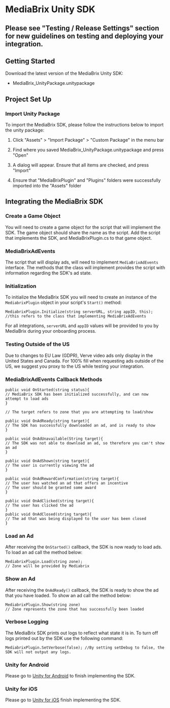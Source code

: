 # MediaBrix Unity SDK
## Please see "Testing / Release Settings" section for new guidelines on testing and deploying your integration.

## Getting Started
Download the latest version of the MediaBrix Unity SDK: 
* MediaBrix_UnityPackage.unitypackage

## Project Set Up
### Import Unity Package
To import the MediaBrix SDK, please follow the instructions below to import the unity package:

1. Click "Assets" > "Import Package" > "Custom Package" in the menu bar

2. Find where you saved MediaBrix_UnityPackage.unitypackage and press "Open"

3. A dialog will appear. Ensure that all items are checked, and press "Import"

4. Ensure that "MediaBrixPlugin" and "Plugins" folders were successfully imported into the "Assets" folder

## Integrating the MediaBrix SDK
### Create a Game Object
You will need to create a game object for the script that will implement the SDK. The game object should share the name as the script. Add the script that implements the SDK, and MediaBrixPlugin.cs to that game object.

### MediaBrixAdEvents
The script that will display ads, will need to implement `MediaBrixAdEvents` interface. The methods that the class will implement provides the script with information regarding the SDK's ad state.

### Initialization
To initialize the MediaBrix SDK you will need to create an instance of the `MediabrixPlugin` object in your script's `Start()` method:
```
MediabrixPlugin.Initialize(string serverURL, string appID, this); 
//this refers to the class that implementing MediaBrixAdEvents
```
For all integrations, `serverURL` and `appID` values will be provided to you by MediaBrix during your onboarding process.

### Testing Outside of the US

Due to changes to EU Law (GDPR), Verve video ads only display in the United States and Canada. For 100% fill when requesting ads outside of the US, we suggest you proxy to the US while testing your integration.

### MediaBrixAdEvents Callback Methods
```
public void OnStarted(string status){
// MediaBrix SDK has been initialized successfully, and can now attempt to load ads
}
  
// The target refers to zone that you are attempting to load/show

public void OnAdReady(string target){
// The SDK has successfully downloaded an ad, and is ready to show
}

public void OnAdUnavailable(String target){
// The SDK was not able to download an ad, so therefore you can't show an ad
}

public void OnAdShown(string target){
// The user is currently viewing the ad
}

public void OnAdRewardConfirmation(string target){
// The user has watched an ad that offers an incentive
// The user should be granted some award
}

public void OnAdClicked(string target){
// The user has clicked the ad
}
public void OnAdClosed(string target){
// The ad that was being displayed to the user has been closed
}
```

### Load an Ad
After receiving the `OnStarted()` callback, the SDK is now ready to load ads. To load an ad call the method below:
```
MediabrixPlugin.Load(string zone);
// Zone will be provided by Mediabrix
```

### Show an Ad
After receiving the `OnAdReady()` callback, the SDK is ready to show the ad that you have loaded. To show an ad call the method below:
```
MediabrixPlugin.Show(string zone)
// Zone represents the zone that has successfully been loaded
```

### Verbose Logging
The MediaBrix SDK prints out logs to reflect what state it is in. To turn off logs printed out by the SDK use the following command:
```
MediabrixPlugin.SetVerbose(false); //By setting setDebug to false, the SDK will not output any logs. 
```

### Unity for Android
Please go to [Unity for Android](https://github.com/mediabrix/mediabrix-unity-sdk/wiki/Android-for-Unity) to finish implementing the SDK.

### Unity for iOS
Please go to [Unity for iOS](https://github.com/mediabrix/mediabrix-unity-sdk/wiki/iOS-for-Unity) finish implementing the SDK.
